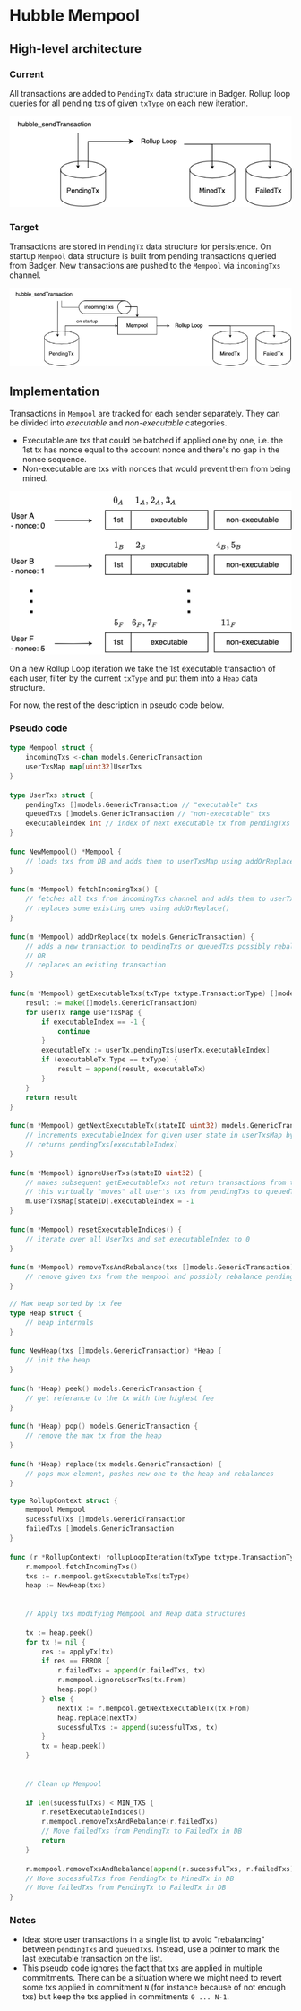 # Hubble Mempool

## High-level architecture

### Current

All transactions are added to `PendingTx` data structure in Badger. 
Rollup loop queries for all pending txs of given `txType` on each new iteration.

![](current.png)

### Target

Transactions are stored in `PendingTx` data structure for persistence. 
On startup `Mempool` data structure is built from pending transactions queried from Badger. 
New transactions are pushed to the `Mempool` via `incomingTxs` channel.

![](target.png)

## Implementation

Transactions in `Mempool` are tracked for each sender separately. 
They can be divided into _executable_ and _non-executable_ categories.

- Executable are txs that could be batched if applied one by one, i.e. the 1st tx has nonce equal to the account nonce and there's no gap in
  the nonce sequence.
- Non-executable are txs with nonces that would prevent them from being mined.

![](users.png)

On a new Rollup Loop iteration we take the 1st executable transaction of each user, filter by the current `txType` and put them into
a `Heap` data structure.

For now, the rest of the description in pseudo code below.

### Pseudo code
```go
type Mempool struct {
	incomingTxs <-chan models.GenericTransaction
	userTxsMap map[uint32]UserTxs
}

type UserTxs struct {
	pendingTxs []models.GenericTransaction // "executable" txs
	queuedTxs []models.GenericTransaction // "non-executable" txs
	executableIndex int // index of next executable tx from pendingTxs
}

func NewMempool() *Mempool {
	// loads txs from DB and adds them to userTxsMap using addOrReplace()
}

func(m *Mempool) fetchIncomingTxs() {
	// fetches all txs from incomingTxs channel and adds them to userTxsMap / 
	// replaces some existing ones using addOrReplace()
}

func(m *Mempool) addOrReplace(tx models.GenericTransaction) {
	// adds a new transaction to pendingTxs or queuedTxs possibly rebalancing the lists
	// OR
	// replaces an existing transaction
}

func(m *Mempool) getExecutableTxs(txType txtype.TransactionType) []models.GenericTransaction {
	result := make([]models.GenericTransaction)
	for userTx range userTxsMap {
		if executableIndex == -1 {
			continue
		}
		executableTx := userTx.pendingTxs[userTx.executableIndex]
		if (executableTx.Type == txType) {
			result = append(result, executableTx)
		}
	}
	return result
}

func(m *Mempool) getNextExecutableTx(stateID uint32) models.GenericTransaction {
	// increments executableIndex for given user state in userTxsMap by 1
	// returns pendingTxs[executableIndex]
}

func(m *Mempool) ignoreUserTxs(stateID uint32) {
	// makes subsequent getExecutableTxs not return transactions from this user state
	// this virtually "moves" all user's txs from pendingTxs to queuedTxs
	m.userTxsMap[stateID].executableIndex = -1
}

func(m *Mempool) resetExecutableIndices() {
	// iterate over all UserTxs and set executableIndex to 0
}

func(m *Mempool) removeTxsAndRebalance(txs []models.GenericTransaction) {
	// remove given txs from the mempool and possibly rebalance pendingTxs and queuedTxs lists
}
```

```go
// Max heap sorted by tx fee
type Heap struct {
	// heap internals
}

func NewHeap(txs []models.GenericTransaction) *Heap {
	// init the heap
}

func(h *Heap) peek() models.GenericTransaction {
	// get referance to the tx with the highest fee
}

func(h *Heap) pop() models.GenericTransaction {
	// remove the max tx from the heap
}

func(h *Heap) replace(tx models.GenericTransaction) {
	// pops max element, pushes new one to the heap and rebalances
}
```

```go
type RollupContext struct {
	mempool Mempool
	sucessfulTxs []models.GenericTransaction
	failedTxs []models.GenericTransaction
}

func (r *RollupContext) rollupLoopIteration(txType txtype.TransactionType) {
	r.mempool.fetchIncomingTxs()
	txs := r.mempool.getExecutableTxs(txType)
	heap := NewHeap(txs)

	
	// Apply txs modifying Mempool and Heap data structures

	tx := heap.peek()
	for tx != nil {
		res := applyTx(tx)
		if res == ERROR {
			r.failedTxs = append(r.failedTxs, tx)
			r.mempool.ignoreUserTxs(tx.From)
			heap.pop()
		} else {
			nextTx := r.mempool.getNextExecutableTx(tx.From)
			heap.replace(nextTx)
			sucessfulTxs := append(sucessfulTxs, tx)
		}
		tx = heap.peek()
	}


	// Clean up Mempool

	if len(sucessfulTxs) < MIN_TXS {
		r.resetExecutableIndices()
		r.mempool.removeTxsAndRebalance(r.failedTxs)
		// Move failedTxs from PendingTx to FailedTx in DB
		return
	}

	r.mempool.removeTxsAndRebalance(append(r.sucessfulTxs, r.failedTxs))
	// Move sucessfulTxs from PendingTx to MinedTx in DB
	// Move failedTxs from PendingTx to FailedTx in DB
}
```

### Notes
- Idea: store user transactions in a single list to avoid "rebalancing" between `pendingTxs` and `queuedTxs`. 
  Instead, use a pointer to mark the last executable transaction on the list.
- This pseudo code ignores the fact that txs are applied in multiple commitments. There can be a situation where we might need to revert some txs applied in commitment `N` (for instance because of not enough txs) but keep the txs applied in commitments `0 ... N-1`.
